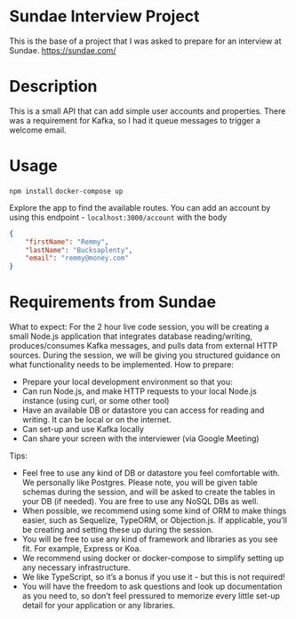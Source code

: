 # Sundae Interview Project
This is the base of a project that I was asked to prepare for an interview at Sundae. https://sundae.com/

# Description
This is a small API that can add simple user accounts and properties. There was a requirement for Kafka, so I had it queue messages to trigger a welcome email.

# Usage
`npm install`
`docker-compose up`

Explore the app to find the available routes. You can add an account by using this endpoint - `localhost:3000/account` with the body 
``` JSON
{
    "firstName": "Remmy",
    "lastName": "Bucksaplenty",
    "email": "remmy@money.com"
}
```

# Requirements from Sundae
What to expect:
For the 2 hour live code session, you will be creating a small Node.js application that integrates
database reading/writing, produces/consumes Kafka messages, and pulls data from external
HTTP sources.
During the session, we will be giving you structured guidance on what functionality needs to be
implemented.
How to prepare:
- Prepare your local development environment so that you:
- Can run Node.js, and make HTTP requests to your local Node.js instance (using
curl, or some other tool)
- Have an available DB or datastore you can access for reading and writing. It can
be local or on the internet.
- Can set-up and use Kafka locally
- Can share your screen with the interviewer (via Google Meeting)

Tips:
- Feel free to use any kind of DB or datastore you feel comfortable with. We personally
like Postgres. Please note, you will be given table schemas during the session, and will
be asked to create the tables in your DB (if needed). You are free to use any NoSQL
DBs as well.
- When possible, we recommend using some kind of ORM to make things easier, such as
Sequelize, TypeORM, or Objection.js. If applicable, you’ll be creating and setting
these up during the session.
- You will be free to use any kind of framework and libraries as you see fit. For example,
Express or Koa.
- We recommend using docker or docker-compose to simplify setting up any necessary
infrastructure.
- We like TypeScript, so it’s a bonus if you use it - but this is not required!
- You will have the freedom to ask questions and look up documentation as you need to,
so don’t feel pressured to memorize every little set-up detail for your application or any
libraries.